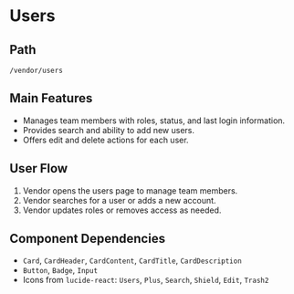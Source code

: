 # Users

## Path
`/vendor/users`

## Main Features
- Manages team members with roles, status, and last login information.
- Provides search and ability to add new users.
- Offers edit and delete actions for each user.


## User Flow
1. Vendor opens the users page to manage team members.
2. Vendor searches for a user or adds a new account.
3. Vendor updates roles or removes access as needed.

## Component Dependencies
- `Card`, `CardHeader`, `CardContent`, `CardTitle`, `CardDescription`
- `Button`, `Badge`, `Input`
- Icons from `lucide-react`: `Users`, `Plus`, `Search`, `Shield`, `Edit`, `Trash2`
